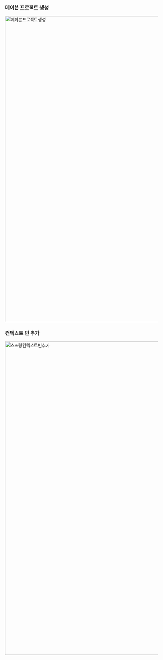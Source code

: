 
### 메이븐 프로젝트 생성  
<img width="1009" alt="메이븐프로젝트생성" src="https://github.com/user-attachments/assets/ec3b9010-f3f7-403f-8f93-10fcd8568c6c" />  

### 컨텍스트 빈 추가  
<img width="1032" alt="스프링컨텍스트빈추가" src="https://github.com/user-attachments/assets/f5a21309-b6d5-4814-9671-57a1ee5b8f69" />

